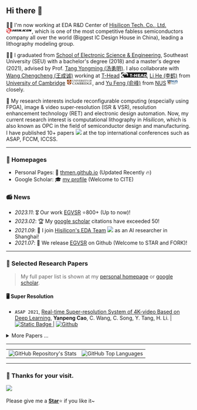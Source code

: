 ## Hi there 👋

👨‍💼 I'm now working at EDA R&D Center of [Hisilicon Tech. Co., Ltd.](https://www.hisilicon.com/en/about-us/company/) <img src='images/hisilicon.jpg' style='width: 5em;'>, which is one of the most competitive fabless semiconductors company all over the world (Biggest IC Design House in China), leading a lithography modeling group. 

👨‍🎓 I graduated from [School of Electronic Science & Engineering](https://electronic.seu.edu.cn/dz_en/main.psp), Southeast University (SEU) with a bachelor's degree (2018) and a master's degree (2021), advised by Prof. [Tang Yongming (汤勇明)](https://electronic.seu.edu.cn/tym_en/list.htm). I also collaborate with [Wang Chengcheng (王成诚)]() working at [T-Head](https://www.t-head.cn/) <img src='images/T-Head.jpg' style="width: 5em;">, [Li He (李鹤)](https://display.seu.edu.cn/2023/0130/c44838a434097/page.htm) from [University of Cambridge](https://www.cam.ac.uk/) <img src='images/cambridge.jpg' style="width: 5em;">, and [Yu Feng (俞峰)]() from [NUS](https://www.nus.edu.sg/) <img src='images/nus.jpg' style="width: 2em;"> closely.

🎯 My research interests include reconfigurable computing (especially using FPGA), image & video super-resolution (ISR & VSR), resolution enhancement technology (RET) and electronic design automation. Now, my current research interest is computational lithography in *Hisilicon*, which is also known as OPC in the field of semiconductor design and manufacturing. I have published 10+ papers <a href='https://scholar.google.com/citations?user=xzNONgcAAAAJ'><img src="https://img.shields.io/endpoint?logo=Google%20Scholar&url=https%3A%2F%2Fcdn.jsdelivr.net%2Fgh%2Fthmen%2Fthmen.github.io@google-scholar-stats%2Fgs_data_shieldsio.json&labelColor=f6f6f6&color=9cf&style=flat&label=citations" style="width: 6em;"></a> at the top international conferences such as ASAP, FCCM, ICCSS.

---

### 📇 Homepages
- Personal Pages: 🔗 [thmen.github.io](https://thmen.github.io) (Updated Recently 🔥)
- Google Scholar: 🎓 [my profile](https://scholar.google.com/citations?user=xzNONgcAAAAJ) (Welcome to CITE)
<!-- - Linkedin: https://www.linkedin.com/in/xxx -->
<!-- - DBLP: https://dblp.org/pid/xx/xxxx-x.html -->

### 📻 News
- *2023.11*: 🎖️ Our work [EGVSR](https://github.com/Thmen/EGVSR) ⭐️800+ (Up to now)!
- *2023.02*: 🏆 My [google scholar](https://scholar.google.com/citations?user=xzNONgcAAAAJ) citations have exceeded 50!
- *2021.09*: 💼 I join [Hisilicon's EDA Team](https://www.hisilicon.com/en/about-us/company/) <img src='https://www.hisilicon.com/-/media/Hisilicon2020/Images/component/home/logo/logo.svg' style='width: 5em;'> as an AI researcher in Shanghai!
- *2021.07*: 📣 We release [EGVSR](https://github.com/Thmen/EGVSR) on Github (Welcome to STAR and FORK)!

---

### 📑 Selected Research Papers 

> My full paper list is shown at my [personal homepage](https://thmen.github.io) or [google scholar](https://scholar.google.com/citations?user=xzNONgcAAAAJ).

#### 🖥️ Super Resolution
- ``ASAP 2021``, [Real-time Super-resolution System of 4K-video Based on Deep Learning](https://ieeexplore.ieee.org/abstract/document/9516670), **Yanpeng Cao**, C. Wang, C. Song, Y. Tang, H. Li. \| [![Static Badge](https://img.shields.io/badge/arxiv-access-%23B31B1B?logo=arxiv&labelColor=%23B31B1B&color=%23222222)
](https://arxiv.org/abs/2107.05307) \| [![Github](https://img.shields.io/github/stars/Thmen/EGVSR?style=social&label=EGVSR+Stars)](https://github.com/Thmen/EGVSR)

<details>
<summary> More Papers ...</summary>

- ``ASSC 2021``, Dynamic Weight of Adaptive Information Density Network for Image Super-Resolution, C. Wang, **Yanpeng Cao**, F. Yu, Y. Tang.
- ``ICDT 2020``, Deep Learning Based Video Super Resolution: A Survey, **Yanpeng Cao**, F. Yu, Y. Tang.


#### 🚀 FPGA Accelerator
- ``JSEU 2023``, WinoNet: Reconfigurable Look-up Table-based Winograd Accelerator for Arbitrary Precision Convolutional Neural Network Inference, C. Wang, H. Li, **Yanpeng Cao**, C. Song, F. Yu, Y. Tang.
- ``ASSC 2021``, Efficient LUT-based FPGA Accelerator Design for Universal Quantized CNN Inference, **Yanpeng Cao**, C. Song, Y. Tang.
- ``Access 2020``, [A Digital Watermarking Encryption Technique Based on FPGA Cloud Accelerator](https://ieeexplore.ieee.org/document/8957495), **Yanpeng Cao**, F. Yu, Y. Tang. \| [![Github](https://img.shields.io/badge/github-HLS%20demo-gray?logo=github&color=white)](https://github.com/Thmen/Watermark-Huaweicloud.git)
- ``FCCM 2020``, Explore Efficient LUT-based Architecture for Quantized Convolutional Neural Networks on FPGA, **Yanpeng Cao**, C. Wang, Y. Tang.
- ``FCCM 2020``, Realization of Quantized Neural Network for Super-resolution on PYNQ, F. Yu, **Yanpeng Cao**, Y. Tang.


#### 🖼️ Image Processing
- ``ICDT 2020``, An Adaptive Video Scaling System Implementation Based on FPGA, C. Wang, **Yanpeng Cao**, Y. Tang.
- ``ICCSS 2019``, Development of Real-Time Style Transfer for Video System, **Yanpeng Cao**, Y. Tang.


#### 🥽 Augmented Reality
- ``TALE 2018``, A Novel Augmented Reality Guidance System for Future Informatization Experimental Teaching, **Yanpeng Cao**, Y. Tang, Y. Xie.
- ``IDW 2018``, Design of Machine Vision Aided Measurement System for Near-eye Display Devices, S. Hu, Q. Zhu, **Yanpeng Cao**, Y. Tang, Y. Zheng.

</details>

---

<table><tr>
    <td><img alt="GitHub Repository's Stats" src="https://github-readme-stats.vercel.app/api?username=Thmen&show_icons=true" height="300"></td>
    <td><img alt="GitHub Top Languages" src="https://github-readme-stats.vercel.app/api/top-langs/?username=Thmen&theme=white-green" height="300"></td>
</tr></table>

---

### 💖 Thanks for your visit.

![](http://profile-counter.glitch.me/thmen/count.svg)

Please give me a [**Star**](https://github.com/Thmen/Thmen)⭐ if you like it~